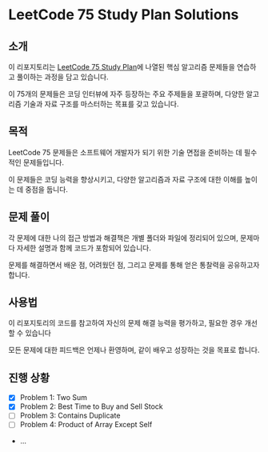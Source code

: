 # LeetCode 75 Study Plan Solutions

## 소개

이 리포지토리는 [LeetCode 75 Study Plan](https://leetcode.com/studyplan/leetcode-75/)에 나열된 핵심 알고리즘 문제들을 연습하고 풀이하는 과정을 담고 있습니다.

이 75개의 문제들은 코딩 인터뷰에 자주 등장하는 주요 주제들을 포괄하며, 다양한 알고리즘 기술과 자료 구조를 마스터하는 목표를 갖고 있습니다.

## 목적

LeetCode 75 문제들은 소프트웨어 개발자가 되기 위한 기술 면접을 준비하는 데 필수적인 문제들입니다.

이 문제들은 코딩 능력을 향상시키고, 다양한 알고리즘과 자료 구조에 대한 이해를 높이는 데 중점을 둡니다.

## 문제 풀이

각 문제에 대한 나의 접근 방법과 해결책은 개별 폴더와 파일에 정리되어 있으며, 문제마다 자세한 설명과 함께 코드가 포함되어 있습니다.

문제를 해결하면서 배운 점, 어려웠던 점, 그리고 문제를 통해 얻은 통찰력을 공유하고자 합니다.

## 사용법

이 리포지토리의 코드를 참고하여 자신의 문제 해결 능력을 평가하고, 필요한 경우 개선할 수 있습니다

모든 문제에 대한 피드백은 언제나 환영하며, 같이 배우고 성장하는 것을 목표로 합니다.

## 진행 상황

- [x] Problem 1: Two Sum
- [x] Problem 2: Best Time to Buy and Sell Stock
- [ ] Problem 3: Contains Duplicate
- [ ] Problem 4: Product of Array Except Self
- ...
